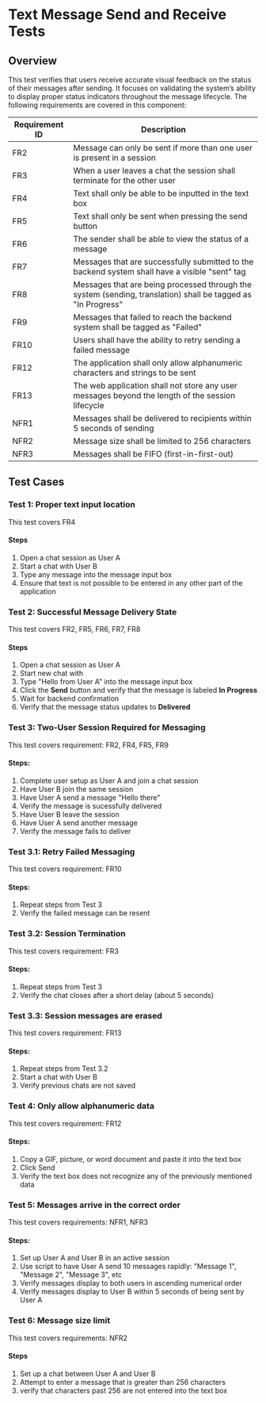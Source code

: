 # Text Message Send and Receive Tests

## Overview
This test verifies that users receive accurate visual feedback on the status of their messages after sending. It focuses on validating the system’s ability to display proper status indicators throughout the message lifecycle. The following requirements are covered in this component:

| Requirement ID | Description                                                                                                                                              |
|----------------|----------------------------------------------------------------------------------------------------------------------------------------------------------|
| FR2            | Message can only be sent if more than one user is present in a session                                                                                  |
| FR3           | When a user leaves a chat the session shall terminate for the other user                                                                                |
| FR4 | Text shall only be able to be inputted in the text box |
| FR5 | Text shall only be sent when pressing the send button|
| FR6            | The sender shall be able to view the status of a message                                                                                                 |
| FR7            | Messages that are successfully submitted to the backend system shall have a visible "sent" tag                                                           |
| FR8            | Messages that are being processed through the system (sending, translation) shall be tagged as "In Progress"                                             |
| FR9 | Messages that failed to reach the backend system shall be tagged as "Failed" |
| FR10 | Users shall have the ability to retry sending a failed message| 
| FR12 | The application shall only allow alphanumeric characters and strings to be sent |
| FR13​ |   The web application shall not store any user messages beyond the length of the session lifecycle |
| NFR1           | Messages shall be delivered to recipients within 5 seconds of sending                                                                                   |
| NFR2| Message size shall be limited to 256 characters |
| NFR3           | Messages shall be FIFO (first-in-first-out)                                                                                                             |

## Test Cases

### Test 1: Proper text input location
This test covers FR4

#### Steps

1. Open a chat session as User A
2. Start a chat with User B
3. Type any message into the message input box  
4. Ensure that text is not possible to be entered in any other part of the application

### Test 2: Successful Message Delivery State
This test covers FR2, FR5, FR6, FR7, FR8

#### Steps

1. Open a chat session as User A
2. Start new chat with 
3. Type "Hello from User A" into the message input box  
4. Click the **Send** button and verify that the message is labeled **In Progress**  
5. Wait for backend confirmation  
6. Verify that the message status updates to **Delivered**

### Test 3: Two-User Session Required for Messaging
This test covers requirement: FR2, FR4, FR5, FR9

#### Steps:
1. Complete user setup as User A and join a chat session
2. Have User B join the same session
3. Have User A send a message "Hello there"
4. Verify the message is sucessfully delivered
5. Have User B leave the session
6. Have User A send another message
7. Verify the message fails to deliver

### Test 3.1: Retry Failed Messaging
This test covers requirement: FR10

#### Steps:
1. Repeat steps from Test 3
2. Verify the failed message can be resent

### Test 3.2: Session Termination
This test covers requirement: FR3

#### Steps:
1. Repeat steps from Test 3
2. Verify the chat closes after a short delay (about 5 seconds)

### Test 3.3: Session messages are erased
This test covers requirement: FR13

#### Steps:
1. Repeat steps from Test 3.2
2. Start a chat with User B
3. Verify previous chats are not saved


### Test 4: Only allow alphanumeric data
 This test covers requirement: FR12
#### Steps:
1. Copy a GIF, picture, or word document and paste it into the text box
2. Click Send
3. Verify the text box does not recognize any of the previously mentioned data

### Test 5: Messages arrive in the correct order
This test covers requirements: NFR1, NFR3

#### Steps:
1. Set up User A and User B in an active session
2. Use script to have User A send 10 messages rapidly: "Message 1", "Message 2", "Message 3", etc
3. Verify messages display to both users in ascending numerical order
4. Verify messages display to User B within 5 seconds of being sent by User A

### Test 6: Message size limit
This test covers requirements: NFR2

#### Steps
1. Set up a chat between User A and User B
2. Attempt to enter a message that is greater than 256 characters
3. verify that characters past 256 are not entered into the text box
   
